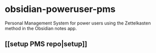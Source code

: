 # obsidian-poweruser-pms
Personal Management System for power users using the Zettelkasten method in the Obsidian notes app.
## [[setup PMS repo|setup]]
